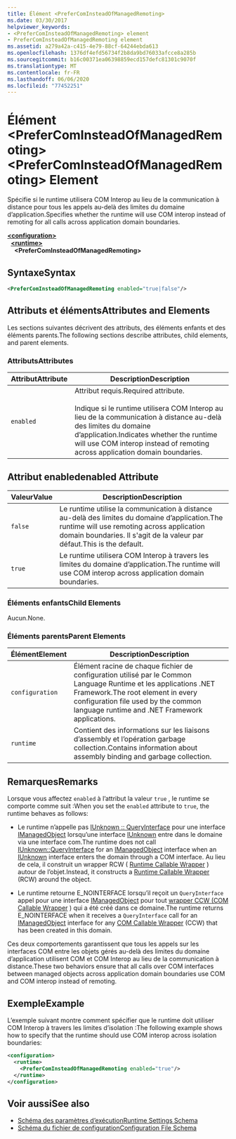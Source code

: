 ```yaml
---
title: Élément <PreferComInsteadOfManagedRemoting>
ms.date: 03/30/2017
helpviewer_keywords:
- <PreferComInsteadOfManagedRemoting> element
- PreferComInsteadOfManagedRemoting element
ms.assetid: a279a42a-c415-4e79-88cf-64244ebda613
ms.openlocfilehash: 1376df4efd56734f2b8da9bd76033afcce8a285b
ms.sourcegitcommit: b16c00371ea06398859ecd157defc81301c9070f
ms.translationtype: MT
ms.contentlocale: fr-FR
ms.lasthandoff: 06/06/2020
ms.locfileid: "77452251"
---
```

# <a name="prefercominsteadofmanagedremoting-element"></a><span data-ttu-id="d3b58-102">Élément \<PreferComInsteadOfManagedRemoting></span><span class="sxs-lookup"><span data-stu-id="d3b58-102">\<PreferComInsteadOfManagedRemoting> Element</span></span>
<span data-ttu-id="d3b58-103">Spécifie si le runtime utilisera COM Interop au lieu de la communication à distance pour tous les appels au-delà des limites du domaine d’application.</span><span class="sxs-lookup"><span data-stu-id="d3b58-103">Specifies whether the runtime will use COM interop instead of remoting for all calls across application domain boundaries.</span></span>  
  
[**\<configuration>**](../configuration-element.md)\
&nbsp;&nbsp;[**\<runtime>**](runtime-element.md)\
&nbsp;&nbsp;&nbsp;&nbsp;**\<PreferComInsteadOfManagedRemoting>**  
  
## <a name="syntax"></a><span data-ttu-id="d3b58-104">Syntaxe</span><span class="sxs-lookup"><span data-stu-id="d3b58-104">Syntax</span></span>  
  
```xml  
<PreferComInsteadOfManagedRemoting enabled="true|false"/>  
```  
  
## <a name="attributes-and-elements"></a><span data-ttu-id="d3b58-105">Attributs et éléments</span><span class="sxs-lookup"><span data-stu-id="d3b58-105">Attributes and Elements</span></span>  
 <span data-ttu-id="d3b58-106">Les sections suivantes décrivent des attributs, des éléments enfants et des éléments parents.</span><span class="sxs-lookup"><span data-stu-id="d3b58-106">The following sections describe attributes, child elements, and parent elements.</span></span>  
  
### <a name="attributes"></a><span data-ttu-id="d3b58-107">Attributs</span><span class="sxs-lookup"><span data-stu-id="d3b58-107">Attributes</span></span>  
  
|<span data-ttu-id="d3b58-108">Attribut</span><span class="sxs-lookup"><span data-stu-id="d3b58-108">Attribute</span></span>|<span data-ttu-id="d3b58-109">Description</span><span class="sxs-lookup"><span data-stu-id="d3b58-109">Description</span></span>|  
|---------------|-----------------|  
|`enabled`|<span data-ttu-id="d3b58-110">Attribut requis.</span><span class="sxs-lookup"><span data-stu-id="d3b58-110">Required attribute.</span></span><br /><br /> <span data-ttu-id="d3b58-111">Indique si le runtime utilisera COM Interop au lieu de la communication à distance au-delà des limites du domaine d’application.</span><span class="sxs-lookup"><span data-stu-id="d3b58-111">Indicates whether the runtime will use COM interop instead of remoting across application domain boundaries.</span></span>|  
  
## <a name="enabled-attribute"></a><span data-ttu-id="d3b58-112">Attribut enabled</span><span class="sxs-lookup"><span data-stu-id="d3b58-112">enabled Attribute</span></span>  
  
|<span data-ttu-id="d3b58-113">Valeur</span><span class="sxs-lookup"><span data-stu-id="d3b58-113">Value</span></span>|<span data-ttu-id="d3b58-114">Description</span><span class="sxs-lookup"><span data-stu-id="d3b58-114">Description</span></span>|  
|-----------|-----------------|  
|`false`|<span data-ttu-id="d3b58-115">Le runtime utilise la communication à distance au-delà des limites du domaine d’application.</span><span class="sxs-lookup"><span data-stu-id="d3b58-115">The runtime will use remoting across application domain boundaries.</span></span> <span data-ttu-id="d3b58-116">Il s'agit de la valeur par défaut.</span><span class="sxs-lookup"><span data-stu-id="d3b58-116">This is the default.</span></span>|  
|`true`|<span data-ttu-id="d3b58-117">Le runtime utilisera COM Interop à travers les limites du domaine d’application.</span><span class="sxs-lookup"><span data-stu-id="d3b58-117">The runtime will use COM interop across application domain boundaries.</span></span>|  
  
### <a name="child-elements"></a><span data-ttu-id="d3b58-118">Éléments enfants</span><span class="sxs-lookup"><span data-stu-id="d3b58-118">Child Elements</span></span>  
 <span data-ttu-id="d3b58-119">Aucun.</span><span class="sxs-lookup"><span data-stu-id="d3b58-119">None.</span></span>  
  
### <a name="parent-elements"></a><span data-ttu-id="d3b58-120">Éléments parents</span><span class="sxs-lookup"><span data-stu-id="d3b58-120">Parent Elements</span></span>  
  
|<span data-ttu-id="d3b58-121">Élément</span><span class="sxs-lookup"><span data-stu-id="d3b58-121">Element</span></span>|<span data-ttu-id="d3b58-122">Description</span><span class="sxs-lookup"><span data-stu-id="d3b58-122">Description</span></span>|  
|-------------|-----------------|  
|`configuration`|<span data-ttu-id="d3b58-123">Élément racine de chaque fichier de configuration utilisé par le Common Language Runtime et les applications .NET Framework.</span><span class="sxs-lookup"><span data-stu-id="d3b58-123">The root element in every configuration file used by the common language runtime and .NET Framework applications.</span></span>|  
|`runtime`|<span data-ttu-id="d3b58-124">Contient des informations sur les liaisons d’assembly et l’opération garbage collection.</span><span class="sxs-lookup"><span data-stu-id="d3b58-124">Contains information about assembly binding and garbage collection.</span></span>|  
  
## <a name="remarks"></a><span data-ttu-id="d3b58-125">Remarques</span><span class="sxs-lookup"><span data-stu-id="d3b58-125">Remarks</span></span>  
 <span data-ttu-id="d3b58-126">Lorsque vous affectez `enabled` à l’attribut la valeur `true` , le runtime se comporte comme suit :</span><span class="sxs-lookup"><span data-stu-id="d3b58-126">When you set the `enabled` attribute to `true`, the runtime behaves as follows:</span></span>  
  
- <span data-ttu-id="d3b58-127">Le runtime n’appelle pas [IUnknown :: QueryInterface](/windows/win32/api/unknwn/nf-unknwn-iunknown-queryinterface(q)) pour une interface [IManagedObject](../../../unmanaged-api/hosting/imanagedobject-interface.md) lorsqu’une interface [IUnknown](/windows/win32/api/unknwn/nn-unknwn-iunknown) entre dans le domaine via une interface com.</span><span class="sxs-lookup"><span data-stu-id="d3b58-127">The runtime does not call [IUnknown::QueryInterface](/windows/win32/api/unknwn/nf-unknwn-iunknown-queryinterface(q)) for an [IManagedObject](../../../unmanaged-api/hosting/imanagedobject-interface.md) interface when an [IUnknown](/windows/win32/api/unknwn/nn-unknwn-iunknown) interface enters the domain through a COM interface.</span></span> <span data-ttu-id="d3b58-128">Au lieu de cela, il construit un wrapper RCW ( [Runtime Callable Wrapper](../../../../standard/native-interop/runtime-callable-wrapper.md) ) autour de l’objet.</span><span class="sxs-lookup"><span data-stu-id="d3b58-128">Instead, it constructs a [Runtime Callable Wrapper](../../../../standard/native-interop/runtime-callable-wrapper.md) (RCW) around the object.</span></span>  
  
- <span data-ttu-id="d3b58-129">Le runtime retourne E_NOINTERFACE lorsqu’il reçoit un `QueryInterface` appel pour une interface [IManagedObject](../../../unmanaged-api/hosting/imanagedobject-interface.md) pour tout [wrapper CCW (COM Callable Wrapper](../../../../standard/native-interop/com-callable-wrapper.md) ) qui a été créé dans ce domaine.</span><span class="sxs-lookup"><span data-stu-id="d3b58-129">The runtime returns E_NOINTERFACE when it receives a `QueryInterface` call for an [IManagedObject](../../../unmanaged-api/hosting/imanagedobject-interface.md) interface for any [COM Callable Wrapper](../../../../standard/native-interop/com-callable-wrapper.md) (CCW) that has been created in this domain.</span></span>  
  
 <span data-ttu-id="d3b58-130">Ces deux comportements garantissent que tous les appels sur les interfaces COM entre les objets gérés au-delà des limites du domaine d’application utilisent COM et COM Interop au lieu de la communication à distance.</span><span class="sxs-lookup"><span data-stu-id="d3b58-130">These two behaviors ensure that all calls over COM interfaces between managed objects across application domain boundaries use COM and COM interop instead of remoting.</span></span>  
  
## <a name="example"></a><span data-ttu-id="d3b58-131">Exemple</span><span class="sxs-lookup"><span data-stu-id="d3b58-131">Example</span></span>  
 <span data-ttu-id="d3b58-132">L’exemple suivant montre comment spécifier que le runtime doit utiliser COM Interop à travers les limites d’isolation :</span><span class="sxs-lookup"><span data-stu-id="d3b58-132">The following example shows how to specify that the runtime should use COM interop across isolation boundaries:</span></span>  
  
```xml  
<configuration>  
  <runtime>  
    <PreferComInsteadOfManagedRemoting enabled="true"/>  
  </runtime>  
</configuration>  
```  
  
## <a name="see-also"></a><span data-ttu-id="d3b58-133">Voir aussi</span><span class="sxs-lookup"><span data-stu-id="d3b58-133">See also</span></span>

- [<span data-ttu-id="d3b58-134">Schéma des paramètres d’exécution</span><span class="sxs-lookup"><span data-stu-id="d3b58-134">Runtime Settings Schema</span></span>](index.md)
- [<span data-ttu-id="d3b58-135">Schéma du fichier de configuration</span><span class="sxs-lookup"><span data-stu-id="d3b58-135">Configuration File Schema</span></span>](../index.md)
